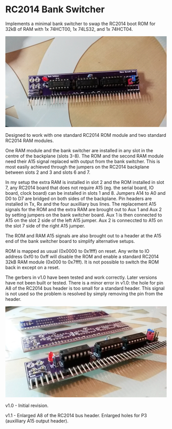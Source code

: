 # RC2014 Bank Switcher
Implements a minimal bank switcher to swap the RC2014 boot ROM for 32kB of RAM with 1x 74HCT00, 1x 74LS32, and 1x 74HCT04.

![Assembled Board](https://raw.githubusercontent.com/mooped/rc2014_bank_switcher/master/20160629_205203.jpg "Assembled Board")

Designed to work with one standard RC2014 ROM module and two standard RC2014 RAM modules.

One RAM module and the bank switcher are installed in any slot in the centre of the backplane (slots 3-8). The ROM and the second RAM module need their A15 signal replaced with output from the bank switcher. This is most easily achieved through the jumpers on the RC2014 backplane between slots 2 and 3 and slots 6 and 7.

In my setup the extra RAM is installed in slot 2 and the ROM installed in slot 7, any RC2014 board that does not require A15 (eg. the serial board, IO board, clock board) can be installed in slots 1 and 8. Jumpers A14 to A0 and D0 to D7 are bridged on both sides of the backplane. Pin headers are installed in Tx, Rx and the four auxilliary bus lines. The replacement A15 signals for the ROM and the extra RAM are brought out to Aux 1 and Aux 2 by setting jumpers on the bank switcher board. Aux 1 is then connected to A15 on the slot 2 side of the left A15 jumper. Aux 2 is conneccted to A15 on the slot 7 side of the right A15 jumper.

The ROM and RAM A15 signals are also brought out to a header at the A15 end of the bank switcher board to simplify alternative setups.

ROM is mapped as usual (0x0000 to 0x1fff) on reset. Any write to IO address 0xf0 to 0xff will disable the ROM and enable a standard RC2014 32kB RAM module (0x000 to 0x7fff). It is not possible to switch the ROM back in except on a reset.

The gerbers in v1.0 have been tested and work correctly. Later versions have not been built or tested. There is a minor error in v1.0: the hole for pin A8 of the RC2014 bus header is too small for a standard header. This signal is not used so the problem is resolved by simply removing the pin from the header.

![Boards](https://raw.githubusercontent.com/mooped/rc2014_bank_switcher/master/20160629_220627.jpg "Boards")

v1.0 - Initial revision.

v1.1 - Enlarged A8 of the RC2014 bus header. Enlarged holes for P3 (auxilliary A15 output header).

